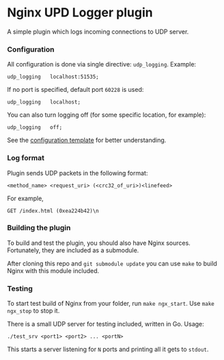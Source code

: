 Nginx UPD Logger plugin
===
A simple plugin which logs incoming connections to UDP server.
### Configuration
All configuration is done via single directive: `udp_logging`. Example:
```
udp_logging   localhost:51535;
```
If no port is specified, default port `60228` is used:
```
udp_logging   localhost;
```
You can also turn logging off (for some specific location, for example):
```
udp_logging   off;
```
See the [configuration template](conf/nginx.conf.tpl) for better understanding.
### Log format
Plugin sends UDP packets in the following format:
```
<method_name> <request_uri> (<crc32_of_uri>)<linefeed>
```
For example,
```
GET /index.html (0xea224b42)\n
```
### Building the plugin
To build and test the plugin, you should also have Nginx sources. Fortunately, they are included as a submodule.

After cloning this repo and `git submodule update` you can use `make` to build Nginx with this module included.

### Testing
To start test build of Nginx from your folder, run `make ngx_start`. Use `make ngx_stop` to stop it.

There is a small UDP server for testing included, written in Go. Usage:
```
./test_srv <port1> <port2> ... <portN>
```
This starts a server listening for `N` ports and printing all it gets to `stdout`.
